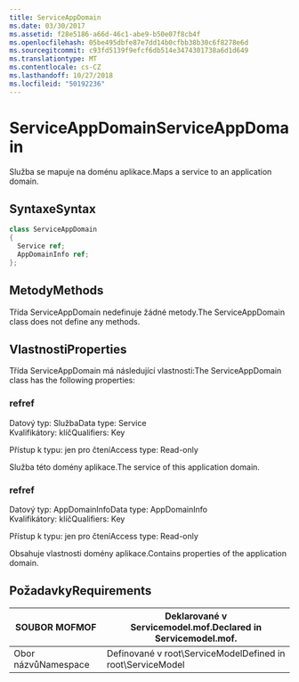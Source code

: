 ```yaml
---
title: ServiceAppDomain
ms.date: 03/30/2017
ms.assetid: f28e5186-a66d-46c1-abe9-b50e07f8cb4f
ms.openlocfilehash: 05be495dbfe87e7dd14b0cfbb38b30c6f8278e6d
ms.sourcegitcommit: c93fd5139f9efcf6db514e3474301738a6d1d649
ms.translationtype: MT
ms.contentlocale: cs-CZ
ms.lasthandoff: 10/27/2018
ms.locfileid: "50192236"
---
```

# <a name="serviceappdomain"></a><span data-ttu-id="90b62-102">ServiceAppDomain</span><span class="sxs-lookup"><span data-stu-id="90b62-102">ServiceAppDomain</span></span>
<span data-ttu-id="90b62-103">Služba se mapuje na doménu aplikace.</span><span class="sxs-lookup"><span data-stu-id="90b62-103">Maps a service to an application domain.</span></span>  
  
## <a name="syntax"></a><span data-ttu-id="90b62-104">Syntaxe</span><span class="sxs-lookup"><span data-stu-id="90b62-104">Syntax</span></span>  
  
```csharp
class ServiceAppDomain  
{  
  Service ref;  
  AppDomainInfo ref;  
};  
```  
  
## <a name="methods"></a><span data-ttu-id="90b62-105">Metody</span><span class="sxs-lookup"><span data-stu-id="90b62-105">Methods</span></span>  
 <span data-ttu-id="90b62-106">Třída ServiceAppDomain nedefinuje žádné metody.</span><span class="sxs-lookup"><span data-stu-id="90b62-106">The ServiceAppDomain class does not define any methods.</span></span>  
  
## <a name="properties"></a><span data-ttu-id="90b62-107">Vlastnosti</span><span class="sxs-lookup"><span data-stu-id="90b62-107">Properties</span></span>  
 <span data-ttu-id="90b62-108">Třída ServiceAppDomain má následující vlastnosti:</span><span class="sxs-lookup"><span data-stu-id="90b62-108">The ServiceAppDomain class has the following properties:</span></span>  
  
### <a name="ref"></a><span data-ttu-id="90b62-109">ref</span><span class="sxs-lookup"><span data-stu-id="90b62-109">ref</span></span>  
 <span data-ttu-id="90b62-110">Datový typ: Služba</span><span class="sxs-lookup"><span data-stu-id="90b62-110">Data type: Service</span></span>  
<span data-ttu-id="90b62-111">Kvalifikátory: klíč</span><span class="sxs-lookup"><span data-stu-id="90b62-111">Qualifiers: Key</span></span>  
  
 <span data-ttu-id="90b62-112">Přístup k typu: jen pro čtení</span><span class="sxs-lookup"><span data-stu-id="90b62-112">Access type: Read-only</span></span>  
  
 <span data-ttu-id="90b62-113">Služba této domény aplikace.</span><span class="sxs-lookup"><span data-stu-id="90b62-113">The service of this application domain.</span></span>  
  
### <a name="ref"></a><span data-ttu-id="90b62-114">ref</span><span class="sxs-lookup"><span data-stu-id="90b62-114">ref</span></span>  
 <span data-ttu-id="90b62-115">Datový typ: AppDomainInfo</span><span class="sxs-lookup"><span data-stu-id="90b62-115">Data type: AppDomainInfo</span></span>  
<span data-ttu-id="90b62-116">Kvalifikátory: klíč</span><span class="sxs-lookup"><span data-stu-id="90b62-116">Qualifiers: Key</span></span>  
  
 <span data-ttu-id="90b62-117">Přístup k typu: jen pro čtení</span><span class="sxs-lookup"><span data-stu-id="90b62-117">Access type: Read-only</span></span>  
  
 <span data-ttu-id="90b62-118">Obsahuje vlastnosti domény aplikace.</span><span class="sxs-lookup"><span data-stu-id="90b62-118">Contains properties of the application domain.</span></span>  
  
## <a name="requirements"></a><span data-ttu-id="90b62-119">Požadavky</span><span class="sxs-lookup"><span data-stu-id="90b62-119">Requirements</span></span>  
  
|<span data-ttu-id="90b62-120">SOUBOR MOF</span><span class="sxs-lookup"><span data-stu-id="90b62-120">MOF</span></span>|<span data-ttu-id="90b62-121">Deklarované v Servicemodel.mof.</span><span class="sxs-lookup"><span data-stu-id="90b62-121">Declared in Servicemodel.mof.</span></span>|  
|---------|-----------------------------------|  
|<span data-ttu-id="90b62-122">Obor názvů</span><span class="sxs-lookup"><span data-stu-id="90b62-122">Namespace</span></span>|<span data-ttu-id="90b62-123">Definované v root\ServiceModel</span><span class="sxs-lookup"><span data-stu-id="90b62-123">Defined in root\ServiceModel</span></span>|
